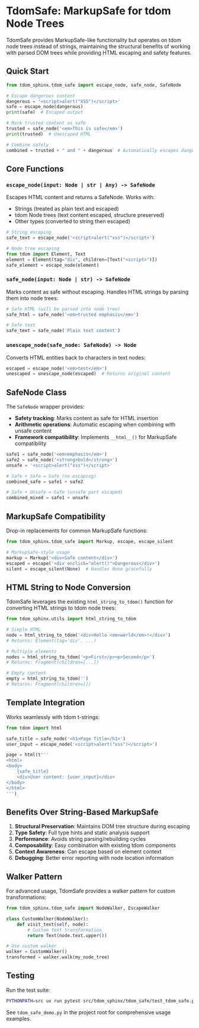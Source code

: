 # TdomSafe: MarkupSafe for tdom Node Trees

TdomSafe provides MarkupSafe-like functionality but operates on tdom node trees instead of strings, maintaining the structural benefits of working with parsed DOM trees while providing HTML escaping and safety features.

## Quick Start

```python
from tdom_sphinx.tdom_safe import escape_node, safe_node, SafeNode

# Escape dangerous content
dangerous = '<script>alert("XSS")</script>'
safe = escape_node(dangerous)
print(safe)  # Escaped output

# Mark trusted content as safe
trusted = safe_node('<em>This is safe</em>')
print(trusted)  # Unescaped HTML

# Combine safely
combined = trusted + " and " + dangerous  # Automatically escapes dangerous part
```

## Core Functions

### `escape_node(input: Node | str | Any) -> SafeNode`

Escapes HTML content and returns a SafeNode. Works with:
- Strings (treated as plain text and escaped)
- tdom Node trees (text content escaped, structure preserved)
- Other types (converted to string then escaped)

```python
# String escaping
safe_text = escape_node('<script>alert("xss")</script>')

# Node tree escaping
from tdom import Element, Text
element = Element(tag="div", children=[Text("<script>")])
safe_element = escape_node(element)
```

### `safe_node(input: Node | str) -> SafeNode`

Marks content as safe without escaping. Handles HTML strings by parsing them into node trees:

```python
# Safe HTML (will be parsed into node tree)
safe_html = safe_node('<em>trusted emphasis</em>')

# Safe text
safe_text = safe_node('Plain text content')
```

### `unescape_node(safe_node: SafeNode) -> Node`

Converts HTML entities back to characters in text nodes:

```python
escaped = escape_node('<em>test</em>')
unescaped = unescape_node(escaped)  # Returns original content
```

## SafeNode Class

The `SafeNode` wrapper provides:

- **Safety tracking**: Marks content as safe for HTML insertion
- **Arithmetic operations**: Automatic escaping when combining with unsafe content
- **Framework compatibility**: Implements `__html__()` for MarkupSafe compatibility

```python
safe1 = safe_node('<em>emphasis</em>')
safe2 = safe_node('<strong>bold</strong>')
unsafe = '<script>alert("xss")</script>'

# Safe + Safe = Safe (no escaping)
combined_safe = safe1 + safe2

# Safe + Unsafe = Safe (unsafe part escaped)
combined_mixed = safe1 + unsafe
```

## MarkupSafe Compatibility

Drop-in replacements for common MarkupSafe functions:

```python
from tdom_sphinx.tdom_safe import Markup, escape, escape_silent

# MarkupSafe-style usage
markup = Markup('<div>Safe content</div>')
escaped = escape('<div onclick="alert()">Dangerous</div>')
silent = escape_silent(None)  # Handles None gracefully
```

## HTML String to Node Conversion

TdomSafe leverages the existing `html_string_to_tdom()` function for converting HTML strings to tdom node trees:

```python
from tdom_sphinx.utils import html_string_to_tdom

# Simple HTML
node = html_string_to_tdom('<div>Hello <em>world</em>!</div>')
# Returns: Element(tag='div', ...)

# Multiple elements
nodes = html_string_to_tdom('<p>First</p><p>Second</p>')
# Returns: Fragment(children=[...])

# Empty content
empty = html_string_to_tdom('')
# Returns: Fragment(children=[])
```

## Template Integration

Works seamlessly with tdom t-strings:

```python
from tdom import html

safe_title = safe_node('<h1>Page Title</h1>')
user_input = escape_node('<script>alert("xss")</script>')

page = html(t'''
<html>
<body>
    {safe_title}
    <div>User content: {user_input}</div>
</body>
</html>
''')
```

## Benefits Over String-Based MarkupSafe

1. **Structural Preservation**: Maintains DOM tree structure during escaping
2. **Type Safety**: Full type hints and static analysis support
3. **Performance**: Avoids string parsing/rebuilding cycles
4. **Composability**: Easy combination with existing tdom components
5. **Context Awareness**: Can escape based on element context
6. **Debugging**: Better error reporting with node location information

## Walker Pattern

For advanced usage, TdomSafe provides a walker pattern for custom transformations:

```python
from tdom_sphinx.tdom_safe import NodeWalker, EscapeWalker

class CustomWalker(NodeWalker):
    def visit_text(self, node):
        # Custom text transformation
        return Text(node.text.upper())

# Use custom walker
walker = CustomWalker()
transformed = walker.walk(my_node_tree)
```

## Testing

Run the test suite:

```bash
PYTHONPATH=src uv run pytest src/tdom_sphinx/tdom_safe/test_tdom_safe.py -v
```

See `tdom_safe_demo.py` in the project root for comprehensive usage examples.